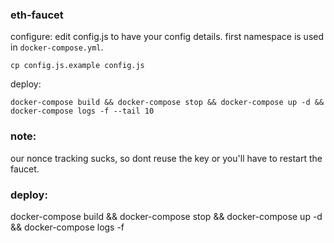 ### eth-faucet

configure:
edit config.js to have your config details.
first namespace is used in `docker-compose.yml`.
```
cp config.js.example config.js
```

deploy:
```
docker-compose build && docker-compose stop && docker-compose up -d && docker-compose logs -f --tail 10
```

### note:
our nonce tracking sucks, so dont reuse the key or you'll have to restart the faucet.

### deploy:
docker-compose build && docker-compose stop && docker-compose up -d && docker-compose logs -f
